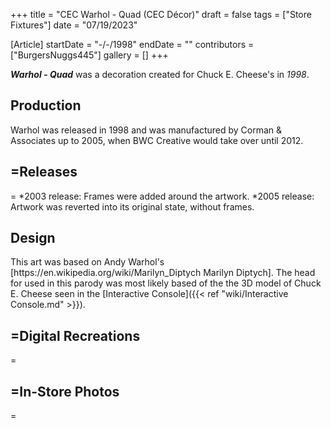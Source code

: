 +++
title = "CEC Warhol - Quad (CEC Décor)"
draft = false
tags = ["Store Fixtures"]
date = "07/19/2023"

[Article]
startDate = "-/-/1998"
endDate = ""
contributors = ["BurgersNuggs445"]
gallery = []
+++


<b><i>Warhol - Quad</b></i> was a decoration created for Chuck E. Cheese's in <i>1998</i>.

<h2>Production</h2>
Warhol was released in 1998 and was manufactured by Corman & Associates up to 2005, when BWC Creative would take over until 2012.

<h2>=Releases</h2>=
*2003 release: Frames were added around the artwork.
*2005 release: Artwork was reverted into its original state, without frames.

<h2>Design</h2>
This art was based on Andy Warhol's [https://en.wikipedia.org/wiki/Marilyn_Diptych Marilyn Diptych]. The head for used in this parody was most likely based of the the 3D model of Chuck E. Cheese seen in the [Interactive Console]({{< ref "wiki/Interactive Console.md" >}}).



<h2>=Digital Recreations</h2>=


<h2>=In-Store Photos</h2>=
